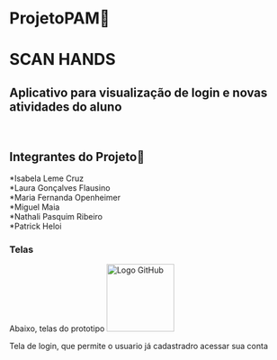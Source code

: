 # ProjetoPAM🚀<br>
# SCAN HANDS<br>
<h2>Aplicativo para visualização de login e novas atividades do aluno</h2><br>

## Integrantes do Projeto🤝 

*Isabela Leme Cruz<br>
*Laura Gonçalves Flausino<br>
*Maria Fernanda Openheimer<br>
*Miguel Maia<br>
*Nathali Pasquim Ribeiro<br>
*Patrick Heloi<br>

### Telas<br>
Abaixo, telas do prototipo 
<img src="https://github.githubassets.com/images/modules/logos_page/GitHub-Mark.png" alt="Logo GitHub" width="120">

Tela de login, que permite o usuario já cadastradro acessar sua conta


